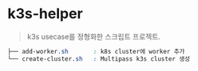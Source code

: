 # k3s-helper
> k3s usecase를 정형화한 스크립트 프로젝트.
```css
├── add-worker.sh       : k8s cluster에 worker 추가 
└── create-cluster.sh   : Multipass k3s cluster 생성 
```
